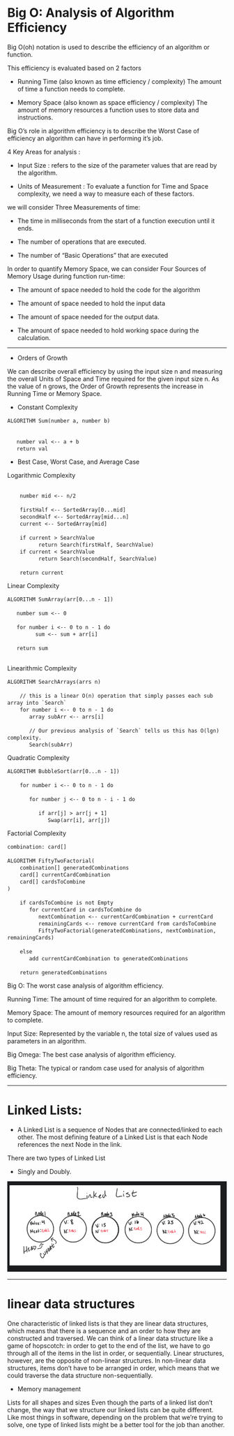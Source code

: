 # Big O: Analysis of Algorithm Efficiency

 Big O(oh) notation is used to describe the efficiency of an algorithm or function. 
 
 This efficiency is evaluated based on 2 factors

 - Running Time (also known as time efficiency / complexity)
 The amount of time a function needs to complete.
 
 - Memory Space (also known as space efficiency / complexity)
The amount of memory resources a function uses to store data and instructions.

Big O’s role in algorithm efficiency is to describe the Worst Case of efficiency an algorithm can have in performing it’s job.

4 Key Areas for analysis :

- Input Size : refers to the size of the parameter values that are read by the algorithm.

- Units of Measurement : To evaluate a function for Time and Space complexity, we need a way to measure each of these factors.

we will consider Three Measurements of time:
- The time in milliseconds from the start of a function execution until it ends.
- The number of operations that are executed.

- The number of “Basic Operations” that are executed

In order to quantify Memory Space, we can consider Four Sources of Memory Usage during function run-time:

- The amount of space needed to hold the code for the algorithm

- The amount of space needed to hold the input data
 
- The amount of space needed for the output data.

- The amount of space needed to hold working space during the calculation.
---


- Orders of Growth

We can describe overall efficiency by using the input size n and measuring the overall Units of Space and Time required for the given input size n. As the value of n grows, the Order of Growth represents the increase in Running Time or Memory Space.

- Constant Complexity 
```
ALGORITHM Sum(number a, number b)


   number val <-- a + b
   return val
   ```

- Best Case, Worst Case, and Average Case

Logarithmic Complexity

``` AlGORITHM Search(SortedArray[0...n - 1], int SearchValue)

    number mid <-- n/2

    firstHalf <-- SortedArray[0...mid]
    secondHalf <-- SortedArray[mid...n]
    current <-- SortedArray[mid]

    if current > SearchValue
          return Search(firstHalf, SearchValue)
    if current < SearchValue
          return Search(secondHalf, SearchValue)

    return current 
```

 Linear Complexity

 ``` 
 ALGORITHM SumArray(arr[0...n - 1])

    number sum <-- 0

    for number i <-- 0 to n - 1 do
          sum <-- sum + arr[i]

    return sum   
    
```
Linearithmic Complexity

```
ALGORITHM SearchArrays(arrs n)

    // this is a linear O(n) operation that simply passes each sub array into `Search`
    for number i <-- 0 to n - 1 do
       array subArr <-- arrs[i]

       // Our previous analysis of `Search` tells us this has O(lgn) complexity.
       Search(subArr)
```

Quadratic Complexity

```
ALGORITHM BubbleSort(arr[0...n - 1])

    for number i <-- 0 to n - 1 do

       for number j <-- 0 to n - i - 1 do

          if arr[j] > arr[j + 1]
             Swap(arr[i], arr[j])
```
Factorial Complexity

```
combination: card[]

ALGORITHM FiftyTwoFactorial(
    combination[] generatedCombinations
    card[] currentCardCombination
    card[] cardsToCombine
)
  
    if cardsToCombine is not Empty
       for currentCard in cardsToCombine do
          nextCombination <-- currentCardCombination + currentCard
          remainingCards <-- remove currentCard from cardsToCombine
          FiftyTwoFactorial(generatedCombinations, nextCombination, remainingCards)

    else
       add currentCardCombination to generatedCombinations

    return generatedCombinations
 ```




Big O: The worst case analysis of algorithm efficiency.

Running Time: The amount of time required for an algorithm to complete.

Memory Space: The amount of memory resources required for an algorithm to complete.

Input Size: Represented by the variable n, the total size of values used as parameters in an algorithm.

Big Omega: The best case analysis of algorithm efficiency.

Big Theta: The typical or random case used for analysis of algorithm efficiency.


---
# Linked Lists:

- A Linked List is a sequence of Nodes that are connected/linked to each other. The most defining feature of a Linked List is that each Node references the next Node in the link.

There are two types of Linked List 

- Singly and Doubly.

![linkid list](./1.PNG)


---

# linear data structures

One characteristic of linked lists is that they are linear data structures, which means that there is a sequence and an order to how they are constructed and traversed. We can think of a linear data structure like a game of hopscotch: in order to get to the end of the list, we have to go through all of the items in the list in order, or sequentially. Linear structures, however, are the opposite of non-linear structures. In non-linear data structures, items don’t have to be arranged in order, which means that we could traverse the data structure non-sequentially.


- Memory management


Lists for all shapes and sizes
Even though the parts of a linked list don’t change, the way that we structure our linked lists can be quite different. Like most things in software, depending on the problem that we’re trying to solve, one type of linked lists might be a better tool for the job than another.
